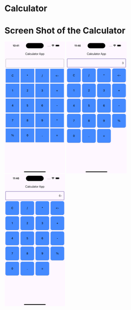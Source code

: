 # Calculator

# Screen Shot of the Calculator 

<img src="./assets/images/Calculator1.png" alt="Calculator Screenshot" width="200">


<img src="./assets/images/Calculator2.png" alt="Calculator Screenshot" width="200">
<img src="./assets/images/Calculator3.png" alt="Calculator Screenshot" width="200">
